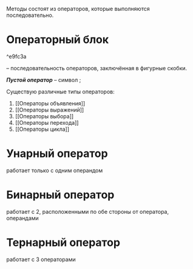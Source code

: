 Методы состоят из операторов, которые выполняются последовательно. 

# **Операторный блок**

^e9fc3a

– последовательность операторов, заключённая в фигурные скобки. 

***Пустой оператор*** –  символ ;

Существую различные типы операторов:
1. [[Операторы объявления]]
2. [[Операторы выражений]]
3. [[Операторы выбора]]
4. [[Операторы перехода]]
5. [[Операторы цикла]]

# **Унарный оператор**
работает только с одним операндом

# **Бинарный оператор**
работает с 2, расположенными по обе стороны от оператора, операндами

# **Тернарный оператор**
работает с 3 операторами